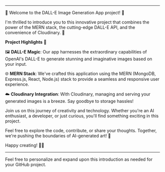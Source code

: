 
---

👋 Welcome to the DALL-E Image Generation App project! 🎨

I'm thrilled to introduce you to this innovative project that combines the power of the MERN stack, the cutting-edge DALL-E API, and the convenience of Cloudinary. 🚀

**Project Highlights** 🌟

🖼️ **DALL-E Magic**: Our app harnesses the extraordinary capabilities of OpenAI's DALL-E to generate stunning and imaginative images based on your input.

🌐 **MERN Stack**: We've crafted this application using the MERN (MongoDB, Express.js, React, Node.js) stack to provide a seamless and responsive user experience.

☁️ **Cloudinary Integration**: With Cloudinary, managing and serving your generated images is a breeze. Say goodbye to storage hassles!

Join us on this journey of creativity and technology. Whether you're an AI enthusiast, a developer, or just curious, you'll find something exciting in this project.

Feel free to explore the code, contribute, or share your thoughts. Together, we're pushing the boundaries of AI-generated art! 🎉

Happy creating! 🎨🤖

---

Feel free to personalize and expand upon this introduction as needed for your GitHub project.